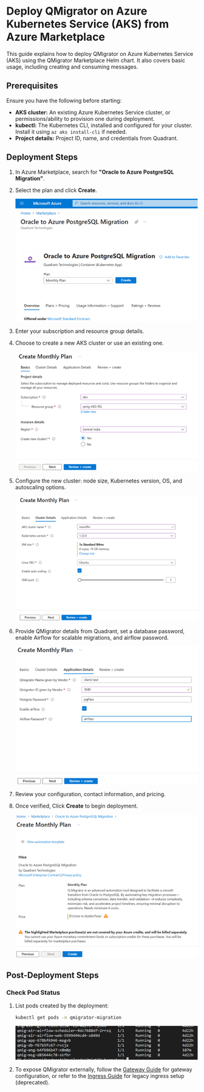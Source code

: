 # Deploy QMigrator on Azure Kubernetes Service (AKS) from Azure Marketplace

This guide explains how to deploy QMigrator on Azure Kubernetes Service (AKS) using the QMigrator Marketplace Helm chart. It also covers basic usage, including creating and consuming messages.

## Prerequisites

Ensure you have the following before starting:

- **AKS cluster:** An existing Azure Kubernetes Service cluster, or permissions/ability to provision one during deployment.
- **kubectl:** The Kubernetes CLI, installed and configured for your cluster. Install it using `az aks install-cli` if needed.
- **Project details:** Project ID, name, and credentials from Quadrant.

## Deployment Steps

1. In Azure Marketplace, search for **"Oracle to Azure PostgreSQL Migration"**.
2. Select the plan and click **Create**.

    ![Step 2](blob/1.png)
3. Enter your subscription and resource group details.
4. Choose to create a new AKS cluster or use an existing one.

    ![Step 4](blob/2.png)
5. Configure the new cluster: node size, Kubernetes version, OS, and autoscaling options.

    ![Step 5](blob/3.png)
6. Provide QMigrator details from Quadrant, set a database password, enable Airflow for scalable migrations, and airflow password.

    ![Step 6](blob/4.png)
7. Review your configuration, contact information, and pricing.
8. Once verified, Click **Create** to begin deployment.

    ![Step 8](blob/5.png)

## Post-Deployment Steps

### Check Pod Status

1. List pods created by the deployment:
    ```sh
    kubectl get pods -n qmigrator-migration
    ```
    ![Step 1](blob/6.png)

2. To expose QMigrator externally, follow the [Gateway Guide](../../example/gatewayapi/README.md) for gateway configuration, or refer to the [Ingress Guide](../../example/ingress/README.md) for legacy ingress setup (deprecated).
